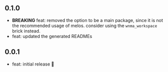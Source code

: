 ## 0.1.0

- **BREAKING** feat: removed the option to be a main package, since it is not the recommended usage of melos.
consider using the `wnma_workspace` brick instead.
- feat: updated the generated READMEs


## 0.0.1

- feat: initial release 🎉
